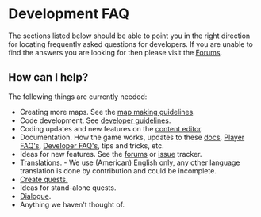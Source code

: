 # Development FAQ

The sections listed below should be able to point you in the right direction for locating frequently asked questions for developers. If you are unable to find the answers you are looking for then please visit the [Forums](https://andorstrail.com).

## How can I help?

The following things are currently needed:

* Creating more maps. See the [map making guidelines](../developer-tutorials/mapmaking-guidelines/).
* Code development. See [developer guidelines](../developer-tutorials/contributing-code/).
* Coding updates and new features on the [content editor](atcs/).
* Documentation. How the game works, updates to these [docs](https://andorstrail.gitbook.io/docs/), [Player FAQ's](../player-faq.md), [Developer FAQ's](development-faq.md), tips and tricks, etc.
* Ideas for new features. See the [forums](https://andorstrail.com) or [issue](https://github.com/Zukero/andors-trail/issues) tracker.
* [Translations](../developer-tutorials/translating.md). - We use (American) English only, any other language translation is done by contribution and could be incomplete.
* [Create quests.](../developer-tutorials/quest-making/)
* Ideas for stand-alone quests.
* [Dialogue](../developer-tutorials/quest-making/dialogue.md).
* Anything we haven't thought of.

